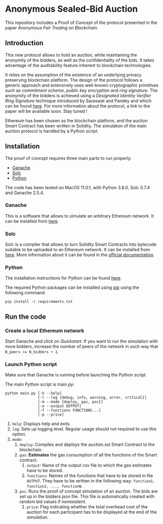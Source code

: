 # Anonymous Sealed-Bid Auction
This repository includes a Proof of Concept of the protocol presented in the paper 
*Anonymous Fair Trading on Blockchain*.

## Introduction
This new protocol allows to hold an auction, while maintaining the anonymity of the bidders, 
as well as the confidentiality of the bids. It takes advantage of the auditability feature inherent to 
blockchain technologies.

It relies on the assumption of the existence of an underlying privacy preserving blockchain platform. 
The design of the protocol follows a generic approach and extensively uses well-known cryptographic primitives such as
*commitment scheme*, *public key encryption* and *ring signature*. The anonymity of the bidders is achieved using a 
*Designated Identity Verifier Ring Signature* technique introduced by Saraswat and 
Pandey and which can be found [here](https://link.springer.com/chapter/10.1007%2F978-3-319-16295-9_19). 
For more information about the protocol, a link to the paper will be available soon. Stay tuned !

Ethereum has been chosen as the blockchain platform, and the auction Smart Contract has been written in Solidity.
The simulation of the main auction protocol is handled by a Python script.

## Installation

The proof of concept requires three main parts to run properly.
* [Ganache](#Ganache)
* [Solc](#Solc)
* [Python](#Python)

The code has been tested on MacOS 11.0.1, with Python 3.8.0, Solc 0.7.4 and Ganache 2.5.4.

### Ganache

This is a software that allows to simulate an arbitrary Ethereum network. It can be installed from 
[here](https://www.trufflesuite.com/ganache).

### Solc

Solc is a compiler that allows to turn Solidity Smart Contracts into bytecode suitable to be uploaded to an Ethereum
network. It can be installed from [here](https://www.npmjs.com/package/solc). 
More information about it can be found in the 
[official documentation](https://docs.soliditylang.org/en/v0.7.5/installing-solidity.html).


### Python

The installation instructions for Python can be found [here](https://www.python.org/).

The required Python packages can be installed using [pip](https://pypi.org/) using the following command:


```
pip install -r requirements.txt
```

## Run the code

### Create a local Ethereum network
Start Ganache and click on *Quickstart*. If you want to run the simulation with more bidders, 
increase the number of peers of the network in such way that `N_peers >= N_bidders + 1`.

### Launch Python script
Make sure that Ganache is running before launching the Python script.

The main Python script is main.py:

```
python main.py [-h --help] 
               [-l --log {debug, info, warning, error, critical}]
               [-m --mode {deploy, gas, poc}]
               [-o --output OUTPUT]
               [-f --functions FUNCTIONS...]
               [-p --price]
```

1. `help`: Displays help and exits.
1. `log`: Sets up logging level. Regular usage should not required to use this option.   
1. `mode`:
    1. `deploy`: Compiles and deploys the auction.sol Smart Contract to the blockchain.
    1. `gas`: **Estimates** the gas consumption of all the functions of the Smart contract.
        1. `output`: Name of the output csv file to which the gas estimates have to be stored.
        1. `functions`: Names of the functions that have to be stored in file `OUTPUT`. 
           They have to be written in the following way: `function1, function2, ..., functionN`.
    1. `poc`: Runs the proof of concept simulation of an auction. The bids are set up in the bidders.json file.
    This file is automatically created with random bid values if nonexistent.
        1. `price`: Flag indicating whether the total overhead cost of the auction for each participant 
           has to be displayed at the end of the simulation.